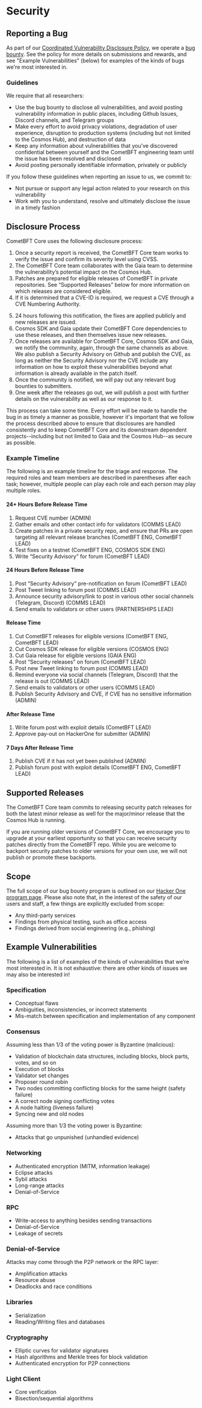 # Security

## Reporting a Bug

As part of our [Coordinated Vulnerability Disclosure Policy](https://cometbft.com/security),
we operate a [bug bounty][hackerone]. See the policy for more
details on submissions and rewards, and see "Example Vulnerabilities" (below)
for examples of the kinds of bugs we're most interested in.

### Guidelines

We require that all researchers:

* Use the bug bounty to disclose all vulnerabilities, and avoid posting
  vulnerability information in public places, including Github Issues, Discord
  channels, and Telegram groups
* Make every effort to avoid privacy violations, degradation of user experience,
  disruption to production systems (including but not limited to the Cosmos
  Hub), and destruction of data
* Keep any information about vulnerabilities that you’ve discovered confidential
  between yourself and the CometBFT engineering team until the issue has
  been resolved and disclosed
* Avoid posting personally identifiable information, privately or publicly

If you follow these guidelines when reporting an issue to us, we commit to:

* Not pursue or support any legal action related to your research on this
  vulnerability
* Work with you to understand, resolve and ultimately disclose the issue in a
  timely fashion

## Disclosure Process

CometBFT Core uses the following disclosure process:

1. Once a security report is received, the CometBFT Core team works to verify
   the issue and confirm its severity level using CVSS.
2. The CometBFT Core team collaborates with the Gaia team to determine the
   vulnerability’s potential impact on the Cosmos Hub.
3. Patches are prepared for eligible releases of CometBFT in private
   repositories. See “Supported Releases” below for more information on which
   releases are considered eligible.
4. If it is determined that a CVE-ID is required, we request a CVE through a CVE
   Numbering Authority.
<!-- 5. We notify the community that a security release is coming, to give users time
   to prepare their systems for the update. Notifications can include forum
   posts, tweets, and emails to partners and validators, including emails sent
   to the [CometBFT Security Mailing List][tmsec-mailing]. -->
5. 24 hours following this notification, the fixes are applied publicly and new
   releases are issued.
6. Cosmos SDK and Gaia update their CometBFT Core dependencies to use these
   releases, and then themselves issue new releases.
7. Once releases are available for CometBFT Core, Cosmos SDK and Gaia, we
   notify the community, again, through the same channels as above. We also
   publish a Security Advisory on Github and publish the CVE, as long as neither
   the Security Advisory nor the CVE include any information on how to exploit
   these vulnerabilities beyond what information is already available in the
   patch itself.
8. Once the community is notified, we will pay out any relevant bug bounties to
   submitters.
9. One week after the releases go out, we will publish a post with further
    details on the vulnerability as well as our response to it.

This process can take some time. Every effort will be made to handle the bug in
as timely a manner as possible, however it's important that we follow the
process described above to ensure that disclosures are handled consistently and
to keep CometBFT Core and its downstream dependent projects--including but not
limited to Gaia and the Cosmos Hub--as secure as possible.

### Example Timeline

The following is an example timeline for the triage and response. The required
roles and team members are described in parentheses after each task; however,
multiple people can play each role and each person may play multiple roles.

#### 24+ Hours Before Release Time

1. Request CVE number (ADMIN)
2. Gather emails and other contact info for validators (COMMS LEAD)
3. Create patches in a private security repo, and ensure that PRs are open
   targeting all relevant release branches (CometBFT ENG, CometBFT LEAD)
4. Test fixes on a testnet  (CometBFT ENG, COSMOS SDK ENG)
5. Write “Security Advisory” for forum (CometBFT LEAD)

#### 24 Hours Before Release Time

1. Post “Security Advisory” pre-notification on forum (CometBFT LEAD)
2. Post Tweet linking to forum post (COMMS LEAD)
3. Announce security advisory/link to post in various other social channels
   (Telegram, Discord) (COMMS LEAD)
4. Send emails to validators or other users (PARTNERSHIPS LEAD)

#### Release Time

1. Cut CometBFT releases for eligible versions (CometBFT ENG, CometBFT
   LEAD)
2. Cut Cosmos SDK release for eligible versions (COSMOS ENG)
3. Cut Gaia release for eligible versions (GAIA ENG)
4. Post “Security releases” on forum (CometBFT LEAD)
5. Post new Tweet linking to forum post (COMMS LEAD)
6. Remind everyone via social channels (Telegram, Discord)  that the release is
   out (COMMS LEAD)
7. Send emails to validators or other users (COMMS LEAD)
8. Publish Security Advisory and CVE, if CVE has no sensitive information
   (ADMIN)

#### After Release Time

1. Write forum post with exploit details (CometBFT LEAD)
2. Approve pay-out on HackerOne for submitter (ADMIN)

#### 7 Days After Release Time

1. Publish CVE if it has not yet been published (ADMIN)
2. Publish forum post with exploit details (CometBFT ENG, CometBFT LEAD)

## Supported Releases

The CometBFT Core team commits to releasing security patch releases for both
the latest minor release as well for the major/minor release that the Cosmos Hub
is running.

If you are running older versions of CometBFT Core, we encourage you to
upgrade at your earliest opportunity so that you can receive security patches
directly from the CometBFT repo. While you are welcome to backport security
patches to older versions for your own use, we will not publish or promote these
backports.

## Scope

The full scope of our bug bounty program is outlined on our
[Hacker One program page][hackerone]. Please also note that, in the interest of
the safety of our users and staff, a few things are explicitly excluded from
scope:

* Any third-party services
* Findings from physical testing, such as office access
* Findings derived from social engineering (e.g., phishing)

## Example Vulnerabilities

The following is a list of examples of the kinds of vulnerabilities that we’re
most interested in. It is not exhaustive: there are other kinds of issues we may
also be interested in!

### Specification

* Conceptual flaws
* Ambiguities, inconsistencies, or incorrect statements
* Mis-match between specification and implementation of any component

### Consensus

Assuming less than 1/3 of the voting power is Byzantine (malicious):

* Validation of blockchain data structures, including blocks, block parts,
  votes, and so on
* Execution of blocks
* Validator set changes
* Proposer round robin
* Two nodes committing conflicting blocks for the same height (safety failure)
* A correct node signing conflicting votes
* A node halting (liveness failure)
* Syncing new and old nodes

Assuming more than 1/3 the voting power is Byzantine:

* Attacks that go unpunished (unhandled evidence)

### Networking

* Authenticated encryption (MITM, information leakage)
* Eclipse attacks
* Sybil attacks
* Long-range attacks
* Denial-of-Service

### RPC

* Write-access to anything besides sending transactions
* Denial-of-Service
* Leakage of secrets

### Denial-of-Service

Attacks may come through the P2P network or the RPC layer:

* Amplification attacks
* Resource abuse
* Deadlocks and race conditions

### Libraries

* Serialization
* Reading/Writing files and databases

### Cryptography

* Elliptic curves for validator signatures
* Hash algorithms and Merkle trees for block validation
* Authenticated encryption for P2P connections

### Light Client

* Core verification
* Bisection/sequential algorithms

[hackerone]: https://hackerone.com/cosmos
<!-- [tmsec-mailing]: https://berlin.us4.list-manage.com/subscribe?u=431b35421ff7edcc77df5df10&id=3fe93307bc -->
